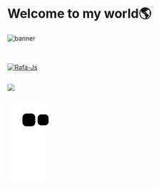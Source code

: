 # Welcome to my world🌎
![banner](https://user-images.githubusercontent.com/94474189/146393908-22196118-0c73-4c15-924a-447edbd32d35.PNG)

##

<div style="display: inline_block"><br>
    <a href="https://github.com/agotsilv">
  <img align="center" alt="Rafa-Js" height="30" width="40" img src="https://cdn.jsdelivr.net/gh/devicons/devicon/icons/java/java-original.svg">
</div>


##

<div>

<a href="https://www.linkedin.com/in/tiago-oliveira-silva-739aaa209/" target="_blank"><img src="https://img.shields.io/badge/-LinkedIn-%230077B5?style=for-the-badge&logo=linkedin&logoColor=white" target="_blank"></a>



![Snake animation](https://github.com/rafaballerini/rafaballerini/blob/output/github-contribution-grid-snake.svg)
 </div>

